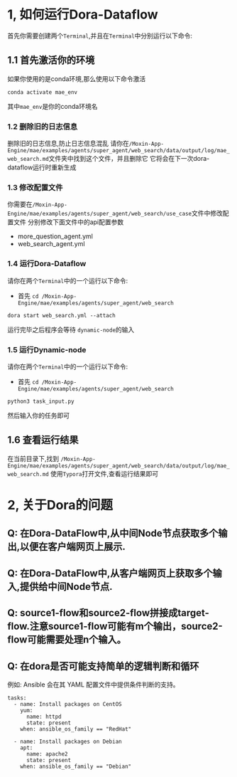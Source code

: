 # 1, 如何运行Dora-Dataflow
首先你需要创建两个`Terminal`,并且在`Terminal`中分别运行以下命令:

## 1.1 首先激活你的环境
如果你使用的是conda环境,那么使用以下命令激活

~~~/shell
conda activate mae_env  
~~~
其中`mae_env`是你的conda环境名


### 1.2 删除旧的日志信息
删除旧的日志信息,防止日志信息混乱
请你在`/Moxin-App-Engine/mae/examples/agents/super_agent/web_search/data/output/log/mae_web_search.md`文件夹中找到这个文件，并且删除它
它将会在下一次dora-dataflow运行时重新生成

### 1.3 修改配置文件
你需要在`/Moxin-App-Engine/mae/examples/agents/super_agent/web_search/use_case`文件中修改配置文件
分别修改下面文件中的api配置参数
- more_question_agent.yml
- web_search_agent.yml


### 1.4 运行Dora-Dataflow
请你在两个`Terminal`中的一个运行以下命令:
- 首先 `cd /Moxin-App-Engine/mae/examples/agents/super_agent/web_search`
~~~
dora start web_search.yml --attach
~~~
运行完毕之后程序会等待 `dynamic-node`的输入

### 1.5 运行Dynamic-node
请你在两个`Terminal`中的一个运行以下命令:
- 首先 `cd /Moxin-App-Engine/mae/examples/agents/super_agent/web_search`
~~~
python3 task_input.py
~~~
然后输入你的任务即可

## 1.6 查看运行结果
在当前目录下,找到 `/Moxin-App-Engine/mae/examples/agents/super_agent/web_search/data/output/log/mae_web_search.md`
使用`Typora`打开文件,查看运行结果即可




# 2, 关于Dora的问题

## Q: 在Dora-DataFlow中,从中间Node节点获取多个输出,以便在客户端网页上展示.

## Q: 在Dora-DataFlow中,从客户端网页上获取多个输入,提供给中间Node节点.

## Q: source1-flow和source2-flow拼接成target-flow.注意source1-flow可能有m个输出，source2-flow可能需要处理n个输入。

## Q: 在dora是否可能支持简单的逻辑判断和循环
例如:
Ansible 会在其 YAML 配置文件中提供条件判断的支持。
~~~
tasks:
  - name: Install packages on CentOS
    yum:
      name: httpd
      state: present
    when: ansible_os_family == "RedHat"

  - name: Install packages on Debian
    apt:
      name: apache2
      state: present
    when: ansible_os_family == "Debian"
~~~





